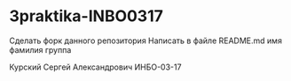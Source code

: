 # 3praktika-INBO0317
Сделать форк данного репозитория
Написать в файле README.md имя фамилия группа

Курский Сергей Александрович ИНБО-03-17
